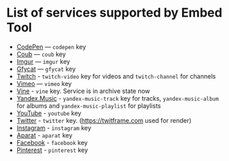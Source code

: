 # List of services supported by Embed Tool

- [CodePen](https://codepen.io) — `codepen` key
- [Coub](https://coub.com) — `coub` key
- [Imgur](https://imgur.com) — `imgur` key
- [Gfycat](https://gfycat.com) — `gfycat` key
- [Twitch](https://twitch.tv) - `twitch-video` key for videos and `twitch-channel` for channels
- [Vimeo](https://vimeo.com) — `vimeo` key
- [Vine](https://vine.co) - `vine` key. Service is in archive state now
- [Yandex.Music](https://music.yandex.ru) - `yandex-music-track` key for tracks, `yandex-music-album` for albums and `yandex-music-playlist` for playlists
- [YouTube](https://youtube.com) - `youtube` key
- [Twitter](https://twitter.com/codex_team) - `twitter` key. (https://twitframe.com used for render)
- [Instagram](https://www.instagram.com/codex_team/) - `instagram` key
- [Aparat](https://www.aparat.com) - `aparat` key
- [Facebook](https://www.facebook.com) - `facebook` key
- [Pinterest](https://www.pinterest.com) - `pinterest` key
